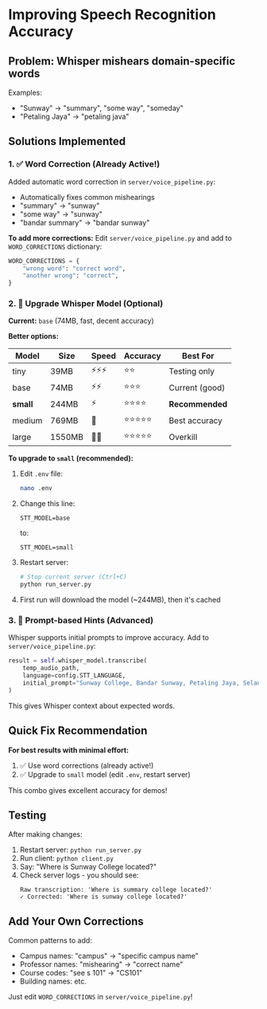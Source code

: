 # Improving Speech Recognition Accuracy

## Problem: Whisper mishears domain-specific words

Examples:
- "Sunway" → "summary", "some way", "someday"
- "Petaling Jaya" → "petaling java"

## Solutions Implemented

### 1. ✅ Word Correction (Already Active!)

Added automatic word correction in `server/voice_pipeline.py`:
- Automatically fixes common mishearings
- "summary" → "sunway"
- "some way" → "sunway"
- "bandar summary" → "bandar sunway"

**To add more corrections:**
Edit `server/voice_pipeline.py` and add to `WORD_CORRECTIONS` dictionary:
```python
WORD_CORRECTIONS = {
    "wrong word": "correct word",
    "another wrong": "correct",
}
```

### 2. 🎯 Upgrade Whisper Model (Optional)

**Current:** `base` (74MB, fast, decent accuracy)

**Better options:**

| Model | Size | Speed | Accuracy | Best For |
|-------|------|-------|----------|----------|
| tiny | 39MB | ⚡⚡⚡ | ⭐⭐ | Testing only |
| base | 74MB | ⚡⚡ | ⭐⭐⭐ | Current (good) |
| **small** | 244MB | ⚡ | ⭐⭐⭐⭐ | **Recommended** |
| medium | 769MB | 🐌 | ⭐⭐⭐⭐⭐ | Best accuracy |
| large | 1550MB | 🐌🐌 | ⭐⭐⭐⭐⭐ | Overkill |

**To upgrade to `small` (recommended):**

1. Edit `.env` file:
   ```bash
   nano .env
   ```

2. Change this line:
   ```
   STT_MODEL=base
   ```
   to:
   ```
   STT_MODEL=small
   ```

3. Restart server:
   ```bash
   # Stop current server (Ctrl+C)
   python run_server.py
   ```

4. First run will download the model (~244MB), then it's cached

### 3. 📝 Prompt-based Hints (Advanced)

Whisper supports initial prompts to improve accuracy. Add to `server/voice_pipeline.py`:

```python
result = self.whisper_model.transcribe(
    temp_audio_path,
    language=config.STT_LANGUAGE,
    initial_prompt="Sunway College, Bandar Sunway, Petaling Jaya, Selangor, Malaysia."
)
```

This gives Whisper context about expected words.

## Quick Fix Recommendation

**For best results with minimal effort:**

1. ✅ Use word corrections (already active!)
2. ✅ Upgrade to `small` model (edit `.env`, restart server)

This combo gives excellent accuracy for demos!

## Testing

After making changes:

1. Restart server: `python run_server.py`
2. Run client: `python client.py`
3. Say: "Where is Sunway College located?"
4. Check server logs - you should see:
   ```
   Raw transcription: 'Where is summary college located?'
   ✓ Corrected: 'Where is sunway college located?'
   ```

## Add Your Own Corrections

Common patterns to add:
- Campus names: "campus" → "specific campus name"
- Professor names: "mishearing" → "correct name"
- Course codes: "see s 101" → "CS101"
- Building names: etc.

Just edit `WORD_CORRECTIONS` in `server/voice_pipeline.py`!
